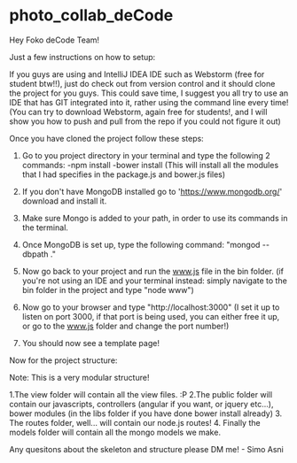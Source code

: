 # photo_collab_deCode
Hey Foko deCode Team!

Just a few instructions on how to setup:

If you guys are using and IntelliJ IDEA IDE such as Webstorm (free for student btw!!), just do check out from version control and it should clone the project for you guys. This could save time, I suggest you all try to use an IDE that has GIT integrated into it, rather using the command line every time! (You can try to download Webstorm, again free for students!, and I will show you how to push and pull from the repo if you could not figure it out)

Once you have cloned the project follow these steps:

1. Go to you project directory in your terminal and type the following 2 commands:
        -npm install
        -bower install
  (This will install all the modules that I had specifies in the package.js and bower.js files)

2. If you don't have MongoDB installed go to 'https://www.mongodb.org/' download and install it.
3. Make sure Mongo is added to your path, in order to use its commands in the terminal.
4. Once MongoDB is set up, type the following command: "mongod --dbpath ."
5. Now go back to your project and run the www.js file in the bin folder. (if you're not using an IDE and your terminal instead: simply navigate to the bin folder in the project and type "node www")
6. Now go to your browser and type "http://localhost:3000" (I set it up to listen on port 3000, if that port is being used, you can either free it up, or go to the www.js folder and change the port number!)
7. You should now see a template page!


Now for the project structure:

Note: This is a very modular structure!

1.The view folder will contain all the view files. :P
2.The public folder will contain our javascripts, controllers (angular if you want, or jquery etc...), bower modules (in the libs folder if you have done bower install already)
3. The routes folder, well... will contain our node.js routes!
4. Finally the models folder will contain all the mongo models we make.


Any quesitons about the skeleton and structure please DM me! - Simo Asni


